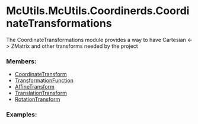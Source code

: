 # <a id="McUtils.McUtils.Coordinerds.CoordinateTransformations">McUtils.McUtils.Coordinerds.CoordinateTransformations</a>
    
The CoordinateTransformations module provides a way to have Cartesian <-> ZMatrix
and other transforms needed by the project

### Members:

  - [CoordinateTransform](CoordinateTransformations/CoordinateTransform/CoordinateTransform.md)
  - [TransformationFunction](CoordinateTransformations/TransformationFunction/TransformationFunction.md)
  - [AffineTransform](CoordinateTransformations/AffineTransform/AffineTransform.md)
  - [TranslationTransform](CoordinateTransformations/TranslationTransform/TranslationTransform.md)
  - [RotationTransform](CoordinateTransformations/RotationTransform/RotationTransform.md)

### Examples:

